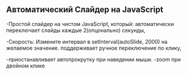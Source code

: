 ## Автоматический Слайдер на JavaScript
-Простой слайдер на чистом JavaScript, который:
автоматически переключает слайды каждые 2(опцонально) секунды,

-Скорость: Измените интервал в setInterval(autoSlide, 2000) на желаемое значение.
поддерживает ручное переключение по клику,

-приостанавливает автопрокрутку при наведении мыши.
-zoom   при двойном клике

